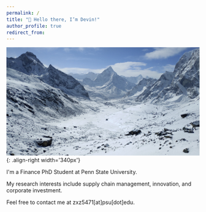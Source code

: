 ```yaml
---
permalink: /
title: "👋 Hello there, I’m Devin!"
author_profile: true
redirect_from: 
---
```


![mountains](/images/mountain.png){: .align-right width='340px'}

I'm a Finance PhD Student at Penn State University. 

My research interests include supply chain management, innovation, and corporate investment. 

Feel free to contact me at zxz5471[at]psu[dot]edu.


<br><br><br>

